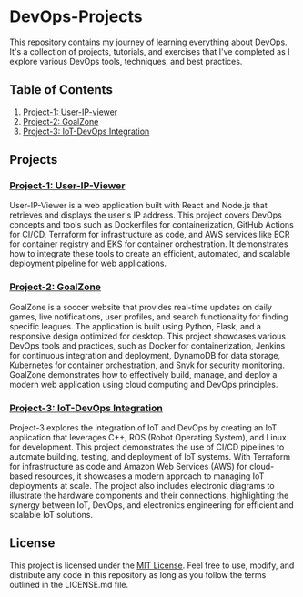 # DevOps-Projects

This repository contains my journey of learning everything about DevOps. It's a collection of projects, tutorials, and exercises that I've completed as I explore various DevOps tools, techniques, and best practices.

## Table of Contents

1. [Project-1: User-IP-viewer](https://github.com/ArielKaras/DevOps-Projects/tree/project-1-production/project-1)
2. [Project-2: GoalZone](./Project-2)
3. [Project-3: IoT-DevOps Integration](./Project-3)

## Projects

### [Project-1: User-IP-Viewer](./Project-1)

User-IP-Viewer is a web application built with React and Node.js that retrieves and displays the user's IP address. This project covers DevOps concepts and tools such as Dockerfiles for containerization, GitHub Actions for CI/CD, Terraform for infrastructure as code, and AWS services like ECR for container registry and EKS for container orchestration. It demonstrates how to integrate these tools to create an efficient, automated, and scalable deployment pipeline for web applications.

### [Project-2: GoalZone](./Project-2)

GoalZone is a soccer website that provides real-time updates on daily games, live notifications, user profiles, and search functionality for finding specific leagues. The application is built using Python, Flask, and a responsive design optimized for desktop. This project showcases various DevOps tools and practices, such as Docker for containerization, Jenkins for continuous integration and deployment, DynamoDB for data storage, Kubernetes for container orchestration, and Snyk for security monitoring. GoalZone demonstrates how to effectively build, manage, and deploy a modern web application using cloud computing and DevOps principles.

### [Project-3: IoT-DevOps Integration](./Project-3)

Project-3 explores the integration of IoT and DevOps by creating an IoT application that leverages C++, ROS (Robot Operating System), and Linux for development. This project demonstrates the use of CI/CD pipelines to automate building, testing, and deployment of IoT systems. With Terraform for infrastructure as code and Amazon Web Services (AWS) for cloud-based resources, it showcases a modern approach to managing IoT deployments at scale. The project also includes electronic diagrams to illustrate the hardware components and their connections, highlighting the synergy between IoT, DevOps, and electronics engineering for efficient and scalable IoT solutions.

## License

This project is licensed under the [MIT License](LICENSE.md). Feel free to use, modify, and distribute any code in this repository as long as you follow the terms outlined in the LICENSE.md file.
